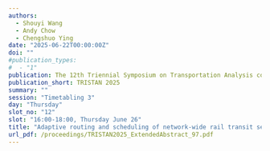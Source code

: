 ```yaml
---
authors:
  - Shouyi Wang
  - Andy Chow
  - Chengshuo Ying
date: "2025-06-22T00:00:00Z"
doi: ""
#publication_types:
#  - "1"
publication: The 12th Triennial Symposium on Transportation Analysis conference
publication_short: TRISTAN 2025
summary: ""
session: "Timetabling 3"
day: "Thursday"
slot_no: "12"
slot: "16:00-18:00, Thursday June 26"
title: "Adaptive routing and scheduling of network-wide rail transit services with flexible train composition"
url_pdf: /proceedings/TRISTAN2025_ExtendedAbstract_97.pdf
---
```

